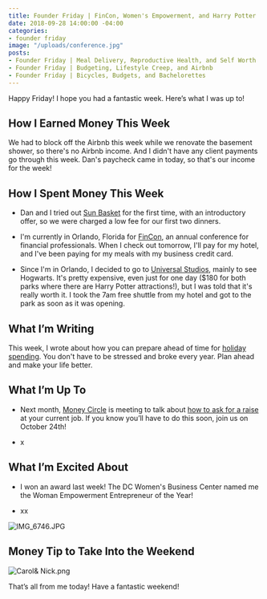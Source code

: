 ```yaml
---
title: Founder Friday | FinCon, Women's Empowerment, and Harry Potter
date: 2018-09-28 14:00:00 -04:00
categories:
- founder friday
image: "/uploads/conference.jpg"
posts:
- Founder Friday | Meal Delivery, Reproductive Health, and Self Worth
- Founder Friday | Budgeting, Lifestyle Creep, and Airbnb
- Founder Friday | Bicycles, Budgets, and Bachelorettes
---
```


Happy Friday! I hope you had a fantastic week. Here’s what I was up to!

## **How I Earned Money This Week**

We had to block off the Airbnb this week while we renovate the basement shower, so there's no Airbnb income. And I didn't have any client payments go through this week. Dan's paycheck came in today, so that's our income for the week!

## **How I Spent Money This Week**

* Dan and I tried out [Sun Basket](https://sunbasket.com/invite/Mary1915063) for the first time, with an introductory offer, so we were charged a low fee for our first two dinners.

* I'm currently in Orlando, Florida for [FinCon](http://www.finconexpo.com), an annual conference for financial professionals. When I check out tomorrow, I'll pay for my hotel, and I've been paying for my meals with my business credit card.

* Since I'm in Orlando, I decided to go to [Universal Studios](https://www.universalorlando.com/web/en/us/index.html), mainly to see Hogwarts. It's pretty expensive, even just for one day ($180 for both parks where there are Harry Potter attractions!), but I was told that it's really worth it. I took the 7am free shuttle from my hotel and got to the park as soon as it was opening. 

## **What I’m Writing**

This week, I wrote about how you can prepare ahead of time for [holiday spending](https://www.maggiegermano.com/blog/how-to-plan-ahead-for-holiday-spending/). You don't have to be stressed and broke every year. Plan ahead and make your life better.

## **What I’m Up To**

* Next month, [Money Circle](https://www.maggiegermano.com/moneycircle/) is meeting to talk about [how to ask for a raise](https://www.maggiegermano.com/events/how-to-ask-for-a-raise/) at your current job. If you know you’ll have to do this soon, join us on October 24th!

* x

## **What I’m Excited About**

* I won an award last week! The DC Women's Business Center named me the Woman Empowerment Entrepreneur of the Year!

* xx

![IMG_6746.JPG](/uploads/IMG_6746.JPG)

## **Money Tip to Take Into the Weekend**

![Carol& Nick.png](/uploads/Carol&%20Nick.png)

That’s all from me today! Have a fantastic weekend!